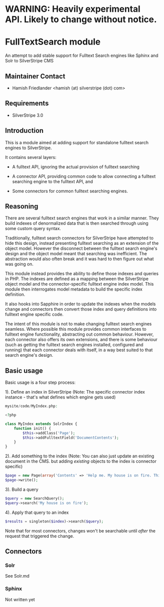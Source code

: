 # WARNING: Heavily experimental API. Likely to change without notice.

# FullTextSearch module

An attempt to add stable support for Fulltext Search engines like Sphinx and Solr to SilverStripe CMS

## Maintainer Contact

* Hamish Friedlander <hamish (at) silverstripe (dot) com>

## Requirements

* SilverStripe 3.0

## Introduction

This is a module aimed at adding support for standalone fulltext search engines to SilverStripe.

It contains several layers:

* A fulltext API, ignoring the actual provision of fulltext searching

* A connector API, providing common code to allow connecting a fulltext searching engine to the fulltext API, and

* Some connectors for common fulltext searching engines.

## Reasoning

There are several fulltext search engines that work in a similar manner. They build indexes of denormalized data that
is then searched through using some custom query syntax.

Traditionally, fulltext search connectors for SilverStripe have attempted to hide this design, instead presenting
fulltext searching as an extension of the object model. However the disconnect between the fulltext search engine's
design and the object model meant that searching was inefficient. The abstraction would also often break and it was
hard to then figure out what was going on.

This module instead provides the ability to define those indexes and queries in PHP. The indexes are defined as a mapping
between the SilverStripe object model and the connector-specific fulltext engine index model. This module then interrogates model metadata 
to build the specific index definition. 

It also hooks into Sapphire in order to update the indexes when the models change and connectors then convert those index and query definitions 
into fulltext engine specific code.

The intent of this module is not to make changing fulltext search engines seamless. Where possible this module provides
common interfaces to fulltext engine functionality, abstracting out common behaviour. However, each connector also
offers its own extensions, and there is some behaviour (such as getting the fulltext search engines installed, configured
and running) that each connector deals with itself, in a way best suited to that search engine's design.

## Basic usage

Basic usage is a four step process:

1). Define an index in SilverStripe (Note: The specific connector index instance - that's what defines which engine gets used)

```php
mysite/code/MyIndex.php:

<?php

class MyIndex extends SolrIndex {
	function init() {
		$this->addClass('Page');
		$this->addFulltextField('DocumentContents');
	}
}
```

2). Add something to the index (Note: You can also just update an existing document in the CMS. but adding _existing_ objects to the index is connector specific)

```php
$page = new Page(array('Contents' => 'Help me. My house is on fire. This is less than optimal.'));
$page->write();
```

3). Build a query

```php
$query = new SearchQuery();
$query->search('My house is on fire');
```

4). Apply that query to an index

```php
$results = singleton($index)->search($query);
```

Note that for most connectors, changes won't be searchable until _after_ the request that triggered the change.

## Connectors

### Solr

See Solr.md

### Sphinx

Not written yet
